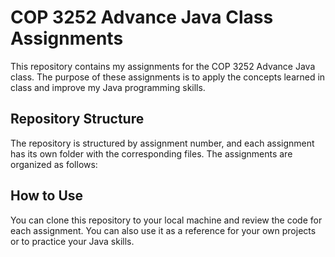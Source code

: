 # COP 3252 Advance Java Class Assignments

This repository contains my assignments for the COP 3252 Advance Java class. The purpose of these assignments is to apply the concepts learned in class and improve my Java programming skills.

## Repository Structure

The repository is structured by assignment number, and each assignment has its own folder with the corresponding files. The assignments are organized as follows:





## How to Use

You can clone this repository to your local machine and review the code for each assignment. You can also use it as a reference for your own projects or to practice your Java skills.


